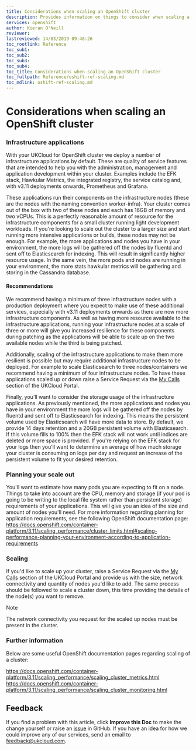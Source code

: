 ```yaml
---
title: Considerations when scaling an OpenShift cluster
description: Provides information on things to consider when scaling a cluster
services: openshift
author: Kieran O'Neill
reviewer:
lastreviewed: 14/03/2019 09:48:26
toc_rootlink: Reference
toc_sub1: 
toc_sub2:
toc_sub3:
toc_sub4:
toc_title: Considerations when scaling an OpenShift cluster
toc_fullpath: Reference/oshift-ref-scaling.md
toc_mdlink: oshift-ref-scaling.md
---
```


# Considerations when scaling an OpenShift cluster

### Infrastructure applications

With your UKCloud for OpenShift cluster we deploy a number of infrastructure applications by default. These are quality of service features that are intended to help you with the administration, management and application development within your cluster. Examples include the EFK stack, Hawkular Metrics, the integrated registry, the service catalog and, with v3.11 deployments onwards, Prometheus and Grafana.

These applications run their components on the infrastructure nodes (these are the nodes with the naming convention worker-infra). Your cluster comes out of the box with two of these nodes and each has 16GB of memory and two vCPUs. This is a perfectly reasonable amount of resource for the infrastructure components for a small cluster running light development workloads. If you're looking to scale out the cluster to a larger size and start running more intensive applications or builds, these nodes may not be enough. For example, the more applications and nodes you have in your environment, the more logs will be gathered off the nodes by fluentd and sent off to Elasticsearch for indexing. This will result in significantly higher resource usage. In the same vein, the more pods and nodes are running in your environment, the more stats hawkular metrics will be gathering and storing in the Cassandra database.

#### Recommendations

We recommend having a minimum of three infrastructure nodes with a production deployment where you expect to make use of these additional services, especially with v3.11 deployments onwards as there are now more infrastructure components. As well as having more resource available to the infrastructure applications, running your infrastructure nodes at a scale of three or more will give you increased resilience for these components during patching as the applications will be able to scale up on the two available nodes while the third is being patched.

Additionally, scaling of the infrastructure applications to make them more resilient is possible but may require additional infrastructure nodes to be deployed. For example to scale Elasticsearch to three nodes/containers we recommend having a minimum of four infrastructure nodes. To have these applications scaled up or down raise a Service Request via the [My Calls](https://portal.skyscapecloud.com/support/ivanti) section of the UKCloud Portal.

Finally, you'll want to consider the storage usage of the infrastructure applications. As previously mentioned, the more applications and nodes you have in your environment the more logs will be gathered off the nodes by fluentd and sent off to Elasticsearch for indexing. This means the persistent volume used by Elasticsearch will have more data to store. By default, we provide 14 days retention and a 20GB persistent volume with Elasticsearch. If this volume fills to 100% then the EFK stack will not work until indices are deleted or more space is provided. If you're relying on the EFK stack for your logs then you'll want to determine an average of how much storage your cluster is consuming on logs per day and request an increase of the persistent volume to fit your desired retention.

### Planning your scale out

You'll want to estimate how many pods you are expecting to fit on a node. Things to take into account are the CPU, memory and storage (if your pod is going to be writing to the local file system rather than persistent storage) requirements of your applications. This will give you an idea of the size and amount of nodes you'll need. For more information regarding planning for application requirements, see the following OpenShift documentation page: https://docs.openshift.com/container-platform/3.11/scaling_performance/cluster_limits.html#scaling-performance-planning-your-environment-according-to-application-requirements

### Scaling

If you'd like to scale up your cluster, raise a Service Request via the [My Calls](https://portal.skyscapecloud.com/support/ivanti) section of the UKCloud Portal and provide us with the size, network connectivity and quantity of nodes you'd like to add. The same process should be followed to scale a cluster down, this time providing the details of the node(s) you want to remove.

> [!NOTE]
> The network connectivity you request for the scaled up nodes must be present in the cluster.

### Further information

Below are some useful OpenShift documentation pages regarding scaling of a cluster:

https://docs.openshift.com/container-platform/3.11/scaling_performance/scaling_cluster_metrics.html
https://docs.openshift.com/container-platform/3.11/scaling_performance/scaling_cluster_monitoring.html

## Feedback

If you find a problem with this article, click **Improve this Doc** to make the change yourself or raise an [issue](https://github.com/UKCloud/documentation/issues) in GitHub. If you have an idea for how we could improve any of our services, send an email to <feedback@ukcloud.com>.
